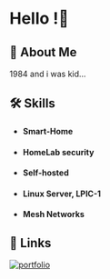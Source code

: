 
# Hello !👋

  
## 🚀 About Me
1984 and i was kid...


## 🛠 Skills
+ #### Smart-Home
+ #### HomeLab security
+ #### Self-hosted
+ #### Linux Server, LPIC-1
+ #### Mesh Networks

  
## 🔗 Links
[![portfolio](https://img.shields.io/badge/my_portfolio-000?style=for-the-badge&logo=ko-fi&logoColor=white)](https://bennibanni.de/)
